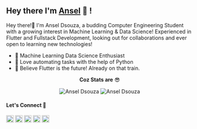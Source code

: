 ## Hey there I'm [Ansel](https://www.linkedin.com/in/anselfdsouza) 👋 !


Hey there!👋 I'm Ansel Dsouza, a budding Computer Engineering Student with a growing interest in Machine Learning & Data Science! Experienced in Flutter and Fullstack Development, looking out for collaborations and ever open to learning new technologies! 

- 🤖 Machine Learning Data Science Enthusiast
- 🐍 Love automating tasks with the help of Python
- 📱 Believe Flutter is the future! Already on that train.

<p align="center"><b>Coz Stats are</b> 😎</p>
<p align="center">
<img align="center" src="https://github-readme-stats.vercel.app/api?username=ansel2000&theme=radical&show_icons=true&count_private=true&include_all_commits=true" alt="Ansel Dsouza" />
<img align="center" src="https://github-readme-stats.vercel.app/api/top-langs/?username=ansel2000&theme=radical&layout=compact" alt="Ansel Dsouza" />
</p>

#### Let's Connect 🤝
<a href="mailto:ansel20@gmail.com" target="_blank"><img src="https://www.flaticon.com/svg/static/icons/svg/732/732200.svg" alt="ansel-dsouza" height="20" width="20" /></a>
<a href="https://github.com/ansel2000" target="_blank"><img src="https://cdn.jsdelivr.net/npm/simple-icons@3.0.1/icons/github.svg" alt="ansel2000" height="20" width="20" /></a>
<a href="https://www.linkedin.com/in/anselfdsouza" target="_blank"><img src="https://www.flaticon.com/svg/static/icons/svg/174/174857.svg" alt="ansel-dsouza" height="20" width="20"/></a>
<a href="https://www.kaggle.com/anseldsouza" target="_blank"><img src="https://www.vectorlogo.zone/logos/kaggle/kaggle-icon.svg" alt="ansel2000" height="20" width="20" /></a>
<a href="https://www.anseldsouza.tech" target="_blank"><img src="https://www.flaticon.com/svg/static/icons/svg/2301/2301129.svg" alt="ansel-dsouza" height="20" width="20" /></a>
</p>


